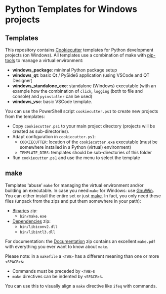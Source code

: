 # Python Templates for Windows projects

## Templates
This repository contains [Cookiecutter](https://cookiecutter.readthedocs.io/) templates for Python development projects (on Windows). All templates use a combination of make with [pip-tools](https://pypi.org/project/pip-tools/) to manage a virtual environment:
  * __windows_package__: minimal Python package setup
  * __windows_qt__: basic Qt / PySide6 application (using VSCode and QT Designer)
  * __windows_standalone_exe__: standalone (Windows) executable (with an example how the combination of `click`, `logging` (both to file and console) and `pyinstaller` can be used)
  * __windows_vsc__: basic VSCode template.

You can use the PowerShell script `cookiecutter.ps1` to create new projects from the templates:
  - Copy `cookiecutter.ps1` to your main project directory (projects will be created as sub-directories).
  - Adapt configuration in `cookiecutter.ps1`:
    * `COOKIECUTTER`: location of the `cookiecutter.exe` executable (must be somewhere installed in a Python (virtual) environment)
    * `TEMPLATE_DIRS`: templates should be sub-directories of this folder
  - Run `cookiecutter.ps1` and use the menu to select the template

## make
Templates 'abuse' `make` for managing the virtual environment and/or building an executable. In case you need `make` for Windows: use [GnuWin](http://gnuwin32.sourceforge.net/). You can either install the entire set or just [make](http://gnuwin32.sourceforge.net/packages/make.htm). In fact, you only need these files (unpack from the zips and put them somewhere in your path):
  * [Binaries](http://gnuwin32.sourceforge.net/downlinks/make-bin-zip.php) zip:
      * `bin/make.exe`
  * [Dependencies](http://gnuwin32.sourceforge.net/downlinks/make-dep-zip.php) zip:
      * `bin/libiconv2.dll`
      * `bin/libintl3.dll`

 For documentation: the [Documentation](http://gnuwin32.sourceforge.net/downlinks/make-doc-zip.php) zip contains an excellent `make.pdf` with everything you ever want to know about `make`.

Please note: in a `makefile` a `<TAB>` has a different meaning than one or more `<SPACE>`s:
   * Commands must be preceded by `<TAB>`s
   * `make` directives can be indented by `<SPACE>`s.

You can use this to visually align a `make` directive like `ifeq` with commands.

